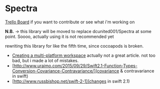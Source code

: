 Spectra
=======

[Trello Board](https://trello.com/b/FYL0pBuF/spectra) if you want to
contribute or see what i'm working on

**N.B.** -> this library will be moved to replace dcunited001/Spectra at
some point. Soooo, actually using it is not recommended yet

rewriting this library for like the fifth time, since cocoapods is broken.


- [Creating a multi-platform workspace](http://www.swift-studies.com/blog/2014/6/30/creating-a-pure-swift-framework-for-both-ios-and-mac) actually not a great article.  not too bad, but i made a lot of mistakes.
- [http://www.uraimo.com/2015/09/29/Swift2.1-Function-Types-Conversion-Covariance-Contravariance/](covariance & contravariance in swift)
- [http://www.russbishop.net/swift-2-1](changes in swift 2.1)
